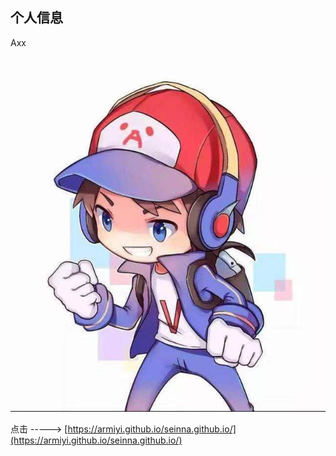 ## 个人信息
  Axx

![证件照](01.jpg)



点击 ----->  [https://armiyi.github.io/seinna.github.io/](https://armiyi.github.io/seinna.github.io/)

